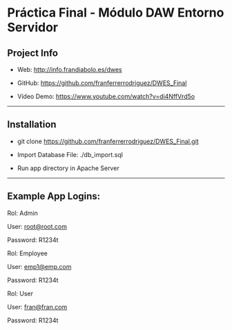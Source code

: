 # Práctica Final - Módulo DAW Entorno Servidor

## Project Info
- Web: http://info.frandiabolo.es/dwes

- GitHub: https://github.com/franferrerrodriguez/DWES_Final

- Vídeo Demo: https://www.youtube.com/watch?v=di4NffVrd5o

***

## Installation

- git clone https://github.com/franferrerrodriguez/DWES_Final.git

- Import Database File: ./db_import.sql

- Run app directory in Apache Server

***

## Example App Logins:

Rol: Admin

User: root@root.com 

Password: R1234t


Rol: Employee

User: emp1@emp.com

Password: R1234t


Rol: User

User: fran@fran.com

Password: R1234t